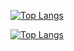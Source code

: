 
[![Top Langs](https://github-readme-stats.vercel.app/api/top-langs/?username=adubovikov&layout=compact)](https://github.com/adubovikov/github-readme-stats)

[![Top Langs](https://github-readme-stats.vercel.app/api/top-langs/?username=adubovikov)](https://github.com/adubovikov/github-readme-stats)
